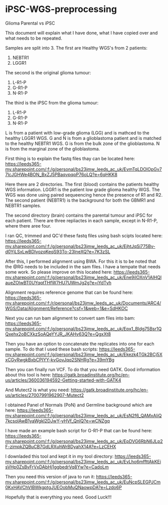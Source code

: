 # iPSC-WGS-preprocessing
Glioma Parental vs iPSC

This document will explain what I have done, what I have copied over and what needs to be repeated.

Samples are split into 3. 
The first are Healthy WGS's from 2 patients:
  1. NEBTR1
  2. LGGR1
     
The second is the original glioma tumour:
  1. L-R1-P
  2. G-R1-P
  3. N-R1-P

The third is the iPSC from the glioma tumour:
  1. L-R1-P
  2. G-R1-P
  3. N-R1-P

L is from a patient with low-grade glioma (LGG) and is mathced to the healthy LGGR1 WGS.
G and N is from a glioblastoma patient and is matched to the healthy NEBTR1 WGS.
G is from the bulk zone of the glioblastoma.
N is from the marginal zone of the glioblastoma.

First thing is to explain the fastq files thay can be located here:
https://leeds365-my.sharepoint.com/:f:/g/personal/bs23jmw_leeds_ac_uk/EvmTqLDOlOpGv77lcJGHWe4BON_BxZJ5PBaqvpqpP76oLQ?e=6qHKK8

Here there are 2 directories. The first (blood) contains the patients healthy WGS information. LGGR1 is the patient low grade glioma healthy WGS. The WGS was done using paired sequeencing hence the presence of R1 and R2. The second patient (NEBTR1) is the background for both the GBMR1 and NEBTR1 samples.

The second directory (brain) contains the parental tumour and iPSC for each patient. There are three repliactes in each sample, except in N-R1-P, where there aree four.

I ran QC, trimmed and QC'd these fastq files using bash scipts located here:
https://leeds365-my.sharepoint.com/:f:/g/personal/bs23jmw_leeds_ac_uk/EjhtJqSi775Bv-d0YjLSxLwBDIyozqKeqS93To-23IneXQ?e=7K3zSL

After this, I performed alignment using BWA. For this it is to be noted that the @RG needs to be included in the sam files. I have a tempate that needs some work. So please improve on this located here:
https://leeds365-my.sharepoint.com/:f:/g/personal/bs23jmw_leeds_ac_uk/Ene9ilOXnV1AlHQlaueZOlwBT0UYqqtTHfW7HU7UWmJg2g?e=iYdTyh

Alignment requires reference genome that can be found here:
https://leeds365-my.sharepoint.com/:f:/r/personal/bs23jmw_leeds_ac_uk/Documents/ARC4/WGS/Data/Alignment/Reference?csf=1&web=1&e=SdHKOC

Next you can run bam alignment to convert sam files into bam:
https://leeds365-my.sharepoint.com/:f:/g/personal/bs23jmw_leeds_ac_uk/Epx1_Bldg75Bsr1QQxehx2oBCXkzSoAQeYYJR_JKAHv63Q?e=QgxXt8

Then you have an option to concatenate the replicates into one for each sample. To do that I used these bash scripts:
https://leeds365-my.sharepoint.com/:f:/g/personal/bs23jmw_leeds_ac_uk/Ekezk4TGk2BCj5XxCGyRwgkBxbCPIYY-kvGovJqq2SNHRg?e=39mYBg

Then you can finally run VCF. To do that you need GATK. Good information about this tool is here:
https://gatk.broadinstitute.org/hc/en-us/articles/360036194592-Getting-started-with-GATK4 

And Mutect2 is what you need:
https://gatk.broadinstitute.org/hc/en-us/articles/27007991962907-Mutect2

I obtained Panel of Normals (PoN) and Germline background which are here:
https://leeds365-my.sharepoint.com/:f:/g/personal/bs23jmw_leeds_ac_uk/EsN2f6_QAMxAliQ7kcsolAwB1yaWgkI2DJwY-yHVf_QnlQ?e=wCNZgq

I have made an example bash script for G-R1-P that can be found here:
https://leeds365-my.sharepoint.com/:f:/g/personal/bs23jmw_leeds_ac_uk/EpDVG6RbN6JLp2F-zimpkZQBuCB7GdLRXuhWrBDyahX14A?e=LzCEHX

I downladed this tool and kept it in my tool directory:
https://leeds365-my.sharepoint.com/:f:/g/personal/bs23jmw_leeds_ac_uk/EvLho6mffttAkKEisVHp0ZsBvFrVxDAbHj1ggbedrVq8Yw?e=CadoLm

Then you need this version of java to run it:
https://leeds365-my.sharepoint.com/:f:/g/personal/bs23jmw_leeds_ac_uk/EuNcpSLEGPJCm0KxHAVChVIBWkgptgJUEOobMuQNaowpDA?e=Lzdo6P

Hopefully that is everything you need. Good Luck!!!
